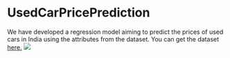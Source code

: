 # UsedCarPricePrediction
We have developed a regression model aiming to predict the prices of used cars in India using the attributes from the dataset.
You can get the dataset [here.](https://www.kaggle.com/avikasliwal/used-cars-price-prediction)
![](https://images.unsplash.com/photo-1552101066-0d2fcca437d1?ixlib=rb-1.2.1&ixid=eyJhcHBfaWQiOjEyMDd9&auto=format&fit=crop&w=1781&q=80)
